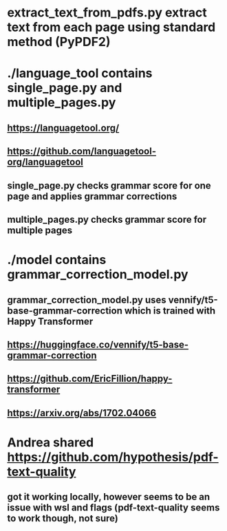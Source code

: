 # extract_text_from_pdfs.py extract text from each page using standard method (PyPDF2)

# ./language_tool contains single_page.py and multiple_pages.py

## https://languagetool.org/

## https://github.com/languagetool-org/languagetool

## single_page.py checks grammar score for one page and applies grammar corrections

## multiple_pages.py checks grammar score for multiple pages

# ./model contains grammar_correction_model.py

## grammar_correction_model.py uses vennify/t5-base-grammar-correction which is trained with Happy Transformer

## https://huggingface.co/vennify/t5-base-grammar-correction

## https://github.com/EricFillion/happy-transformer

## https://arxiv.org/abs/1702.04066

# Andrea shared https://github.com/hypothesis/pdf-text-quality

## got it working locally, however seems to be an issue with wsl and flags (pdf-text-quality seems to work though, not sure)
